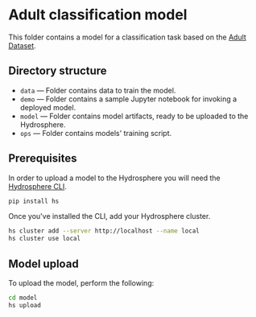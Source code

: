 # Adult classification model 

This folder contains a model for a classification task based on the [Adult Dataset](https://www.kaggle.com/wenruliu/adult-income-dataset). 

## Directory structure

- `data` — Folder contains data to train the model.
- `demo` — Folder contains a sample Jupyter notebook for invoking a deployed model.
- `model` — Folder contains model artifacts, ready to be uploaded to the Hydrosphere. 
- `ops` — Folder contains models' training script.

## Prerequisites

In order to upload a model to the Hydrosphere you will need the [Hydrosphere CLI](https://docs.hydrosphere.io/quickstart/installation/cli).

```sh
pip install hs
```

Once you've installed the CLI, add your Hydrosphere cluster.

```sh
hs cluster add --server http://localhost --name local
hs cluster use local
```

## Model upload

To upload the model, perform the following:

```sh
cd model
hs upload
```
